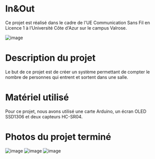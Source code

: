 # In&Out
Ce projet est réalisé dans le cadre de l'UE Communication Sans Fil en Licence 1 à l’Université Côte d'Azur sur le campus Valrose.

![image](https://github.com/user-attachments/assets/21ad196d-6618-4d79-86a6-1f96eb619463)

# Description du projet
Le but de ce projet est de créer un système permettant de compter le nombre de personnes qui entrent et sortent dans une salle.

# Matériel utilisé
Pour ce projet, nous avons utilisé une carte Arduino, un écran OLED SSD1306 et deux capteurs HC-SR04.

# Photos du projet terminé

![image](https://github.com/user-attachments/assets/65a8744c-3bb8-472a-bfa3-7d4f208db985)
![image](https://github.com/user-attachments/assets/56928abb-cd35-49cc-acdd-cb4768b06819)
![image](https://github.com/user-attachments/assets/b7110fd0-3592-4b51-8947-6936a1ad084e)
